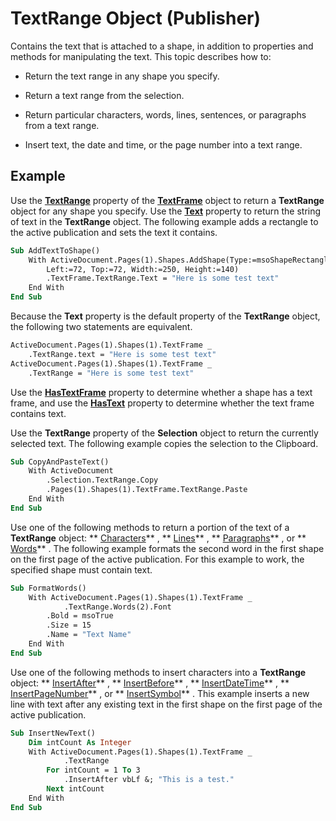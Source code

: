 
# TextRange Object (Publisher)

Contains the text that is attached to a shape, in addition to properties and methods for manipulating the text. This topic describes how to: 


- Return the text range in any shape you specify.
    
- Return a text range from the selection.
    
- Return particular characters, words, lines, sentences, or paragraphs from a text range.
    
- Insert text, the date and time, or the page number into a text range.
    

## Example

Use the  **[TextRange](44a8395e-81dc-7d06-f068-89f77a889f5e.md)** property of the **[TextFrame](95e88f5a-b3dc-272e-7c1d-5282c97ae11e.md)** object to return a **TextRange** object for any shape you specify. Use the **[Text](13584812-307a-c32b-ca8f-27869728b64e.md)** property to return the string of text in the **TextRange** object. The following example adds a rectangle to the active publication and sets the text it contains.


```vb
Sub AddTextToShape() 
    With ActiveDocument.Pages(1).Shapes.AddShape(Type:=msoShapeRectangle, _ 
        Left:=72, Top:=72, Width:=250, Height:=140) 
        .TextFrame.TextRange.Text = "Here is some test text" 
    End With 
End Sub
```

Because the  **Text** property is the default property of the **TextRange** object, the following two statements are equivalent.




```vb
ActiveDocument.Pages(1).Shapes(1).TextFrame _ 
    .TextRange.text = "Here is some test text" 
ActiveDocument.Pages(1).Shapes(1).TextFrame _ 
    .TextRange = "Here is some test text"
```

Use the  **[HasTextFrame](8a3b4f3b-3282-686b-f4fe-abf2d7677b3e.md)** property to determine whether a shape has a text frame, and use the **[HasText](f8d1c660-c3f1-e835-adc3-114e6611de98.md)** property to determine whether the text frame contains text.

Use the  **TextRange** property of the **Selection** object to return the currently selected text. The following example copies the selection to the Clipboard.




```vb
Sub CopyAndPasteText() 
    With ActiveDocument 
        .Selection.TextRange.Copy 
        .Pages(1).Shapes(1).TextFrame.TextRange.Paste 
    End With 
End Sub
```

Use one of the following methods to return a portion of the text of a  **TextRange** object: ** [Characters](e851767e-12b2-ad77-071b-9d27bbf0d637.md)** , ** [Lines](56862090-b2ff-403b-d016-e37108d5ccc1.md)** , ** [Paragraphs](895c32cf-cdbe-74b0-ab47-6ae63d1bdea0.md)** , or ** [Words](df812db2-98ca-848b-7922-6905cb71124c.md)** . The following example formats the second word in the first shape on the first page of the active publication. For this example to work, the specified shape must contain text.




```vb
Sub FormatWords() 
    With ActiveDocument.Pages(1).Shapes(1).TextFrame _ 
            .TextRange.Words(2).Font 
        .Bold = msoTrue 
        .Size = 15 
        .Name = "Text Name" 
    End With 
End Sub
```

Use one of the following methods to insert characters into a  **TextRange** object: ** [InsertAfter](f647be29-68c7-b221-adf1-fa233583e74e.md)** , ** [InsertBefore](b0e4355b-b1bc-ae78-08ad-000d577fd7db.md)** , ** [InsertDateTime](1d02471a-f22b-7dad-bcbb-40af3a04d198.md)** , ** [InsertPageNumber](f71d3b40-0263-93fa-d7e3-d815b90f71f7.md)** , or ** [InsertSymbol](607d12da-5a2d-4e0e-b45e-92275ce97bab.md)** . This example inserts a new line with text after any existing text in the first shape on the first page of the active publication.




```vb
Sub InsertNewText() 
    Dim intCount As Integer 
    With ActiveDocument.Pages(1).Shapes(1).TextFrame _ 
            .TextRange 
        For intCount = 1 To 3 
            .InsertAfter vbLf &; "This is a test." 
        Next intCount 
    End With 
End Sub
```

